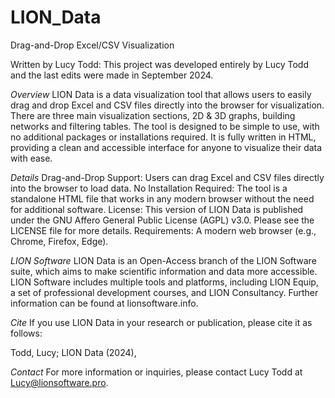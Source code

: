 # LION_Data
Drag-and-Drop Excel/CSV Visualization

Written by Lucy Todd: This project was developed entirely by Lucy Todd and the last edits were made in September 2024.

*Overview*
LION Data is a data visualization tool that allows users to easily drag and drop Excel and CSV files directly into the browser for visualization. There are three main visualization sections, 2D & 3D graphs, building networks and filtering tables. The tool is designed to be simple to use, with no additional packages or installations required. It is fully written in HTML, providing a clean and accessible interface for anyone to visualize their data with ease.

*Details*
Drag-and-Drop Support: Users can drag Excel and CSV files directly into the browser to load data.
No Installation Required: The tool is a standalone HTML file that works in any modern browser without the need for additional software.
License: This version of LION Data is published under the GNU Affero General Public License (AGPL) v3.0. Please see the LICENSE file for more details.
Requirements: A modern web browser (e.g., Chrome, Firefox, Edge).

*LION Software*
LION Data is an Open-Access branch of the LION Software suite, which aims to make scientific information and data more accessible. LION Software includes multiple tools and platforms, including LION Equip, a set of professional development courses, and LION Consultancy. Further information can be found at lionsoftware.info.

*Cite*
If you use LION Data in your research or publication, please cite it as follows:

Todd, Lucy; LION Data (2024),  

*Contact*
For more information or inquiries, please contact Lucy Todd at Lucy@lionsoftware.pro.

